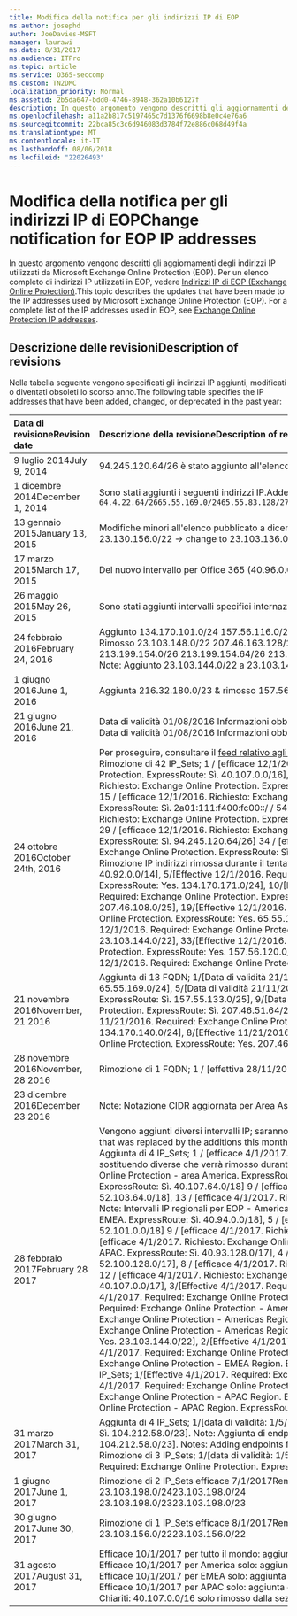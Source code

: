```yaml
---
title: Modifica della notifica per gli indirizzi IP di EOP
ms.author: josephd
author: JoeDavies-MSFT
manager: laurawi
ms.date: 8/31/2017
ms.audience: ITPro
ms.topic: article
ms.service: O365-seccomp
ms.custom: TN2DMC
localization_priority: Normal
ms.assetid: 2b5da647-bdd0-4746-8948-362a10b6127f
description: In questo argomento vengono descritti gli aggiornamenti degli indirizzi IP utilizzati da Microsoft Exchange Online Protection (EOP). Per un elenco completo di indirizzi IP utilizzati in EOP, vedere Indirizzi IP di EOP (Exchange Online Protection).
ms.openlocfilehash: a11a2b817c5197465c7d1376f6698b8e0c4e76a6
ms.sourcegitcommit: 22bca85c3c6d946083d3784f72e886c068d49f4a
ms.translationtype: MT
ms.contentlocale: it-IT
ms.lasthandoff: 08/06/2018
ms.locfileid: "22026493"
---
```

# <a name="change-notification-for-eop-ip-addresses"></a><span data-ttu-id="0f990-104">Modifica della notifica per gli indirizzi IP di EOP</span><span class="sxs-lookup"><span data-stu-id="0f990-104">Change notification for EOP IP addresses</span></span>

<span data-ttu-id="0f990-p102">In questo argomento vengono descritti gli aggiornamenti degli indirizzi IP utilizzati da Microsoft Exchange Online Protection (EOP). Per un elenco completo di indirizzi IP utilizzati in EOP, vedere [Indirizzi IP di EOP (Exchange Online Protection)](exchange-online-protection-ip-addresses.md).</span><span class="sxs-lookup"><span data-stu-id="0f990-p102">This topic describes the updates that have been made to the IP addresses used by Microsoft Exchange Online Protection (EOP). For a complete list of the IP addresses used in EOP, see [Exchange Online Protection IP addresses](exchange-online-protection-ip-addresses.md).</span></span>
  
## <a name="description-of-revisions"></a><span data-ttu-id="0f990-107">Descrizione delle revisioni</span><span class="sxs-lookup"><span data-stu-id="0f990-107">Description of revisions</span></span>

<span data-ttu-id="0f990-108">Nella tabella seguente vengono specificati gli indirizzi IP aggiunti, modificati o diventati obsoleti lo scorso anno.</span><span class="sxs-lookup"><span data-stu-id="0f990-108">The following table specifies the IP addresses that have been added, changed, or deprecated in the past year:</span></span>
  
|<span data-ttu-id="0f990-109">**Data di revisione**</span><span class="sxs-lookup"><span data-stu-id="0f990-109">**Revision date**</span></span>|<span data-ttu-id="0f990-110">**Descrizione della revisione**</span><span class="sxs-lookup"><span data-stu-id="0f990-110">**Description of revision**</span></span>|
|:-----|:-----|
|<span data-ttu-id="0f990-111">9 luglio 2014</span><span class="sxs-lookup"><span data-stu-id="0f990-111">July 9, 2014</span></span>  <br/> | <span data-ttu-id="0f990-112">94.245.120.64/26 è stato aggiunto all'elenco di indirizzi IP.</span><span class="sxs-lookup"><span data-stu-id="0f990-112">Added 94.245.120.64/26 to the list of IP addresses.</span></span>  <br/> |
|<span data-ttu-id="0f990-113">1 dicembre 2014</span><span class="sxs-lookup"><span data-stu-id="0f990-113">December 1, 2014</span></span>  <br/> |<span data-ttu-id="0f990-114">Sono stati aggiunti i seguenti indirizzi IP.</span><span class="sxs-lookup"><span data-stu-id="0f990-114">Added the following IP addresses.</span></span>  <br/> ```64.4.22.64/2665.55.169.0/2465.55.83.128/27134.170.132.0/24134.170.140.0/24134.170.171.0/24157.55.133.160/27157.55.158.0/23157.55.234.0/24157.55.206.0/23157.56.73.0/24157.56.87.192/26157.56.108.0/24157.56.110.0/24157.56.111.0/24157.56.112.0/24157.56.206.0/24157.56.208.0/22207.46.100.0/24207.46.101.128/26``````23.103.132.0/2323.103.134.0/2323.130.156.0/2223.103.144.0/19104.47.0.0/1723.103.198.0/2323.103.200.0/2123.103.191.0/242a01:111:f400:fc00::/54```|
|<span data-ttu-id="0f990-115">13 gennaio 2015</span><span class="sxs-lookup"><span data-stu-id="0f990-115">January 13, 2015</span></span>  <br/> | <span data-ttu-id="0f990-116">Modifiche minori all'elenco pubblicato a dicembre (23.103.132.0/23 -\> modificato in 23.103.132.0/22, 23.103.134.0/23 -\> rimosso (incluso in altri intervalli), 23.103.144.0/19 -\> modificato in 23.103.144.0/22, 23.130.156.0/22 -\> modificato in 23.103.136.0/21).</span><span class="sxs-lookup"><span data-stu-id="0f990-116">Minor adjustments to the list published in December (23.103.132.0/23 -\> change to 23.103.132.0/22, 23.103.134.0/23 -\> remove (included in other ranges), 23.103.144.0/19 -\> change to 23.103.144.0/22, 23.130.156.0/22 -\> change to 23.103.136.0/21).</span></span>  <br/> |
|<span data-ttu-id="0f990-117">17 marzo 2015</span><span class="sxs-lookup"><span data-stu-id="0f990-117">March 17, 2015</span></span>  <br/> |<span data-ttu-id="0f990-p103">Del nuovo intervallo per Office 365 (40.96.0.0/12), è stato assegnato un intervallo a Exchange Online Protection. Exchange Online Protection attenderà 30+ giorni prima di distribuire la capacità per i seguenti endpoint. 40.107.0.0/16  </span><span class="sxs-lookup"><span data-stu-id="0f990-p103">Of the new Office 365 range (40.96.0.0/12), Exchange Online Protection has been allocated one range. Exchange Online Protection will wait 30+ days before deploying capacity to the following end points. 40.107.0.0/16</span></span>  <br/> |
|<span data-ttu-id="0f990-121">26 maggio 2015</span><span class="sxs-lookup"><span data-stu-id="0f990-121">May 26, 2015</span></span>  <br/> |<span data-ttu-id="0f990-122">Sono stati aggiunti intervalli specifici internazionali per maggiore chiarezza.</span><span class="sxs-lookup"><span data-stu-id="0f990-122">Added regional specific ranges for clarity.</span></span>  <br/> |
|<span data-ttu-id="0f990-123">24 febbraio 2016</span><span class="sxs-lookup"><span data-stu-id="0f990-123">February 24, 2016</span></span>  <br/> |<span data-ttu-id="0f990-p104">Aggiunto 134.170.101.0/24 157.56.116.0/25 207.46.108.0/25 157.56.110.0/23 157.56.120.0/25 157.55.234.0/24. Note: All'elenco di indirizzi IP EOP completo.</span><span class="sxs-lookup"><span data-stu-id="0f990-p104">Added 134.170.101.0/24 157.56.116.0/25 207.46.108.0/25 157.56.110.0/23 157.56.120.0/25 157.55.234.0/24. Notes: To the complete EOP IP List.</span></span>  <br/> <span data-ttu-id="0f990-126">Rimosso 23.103.148.0/22 207.46.163.128/26 207.46.163.192/27 207.46.163.224/27 23.103.145.128/27 23.103.145.192/27 213.199.154.0/26 213.199.154.64/26 213.199.154.128/27 207.46.51.64/27 207.46.51.96/27 134.170.132.0/24 Note: Dagli elenchi per area geografica, si tratta di duplicati o di elementi non più in uso.</span><span class="sxs-lookup"><span data-stu-id="0f990-126">Removed 23.103.148.0/22 207.46.163.128/26 207.46.163.192/27 207.46.163.224/27 23.103.145.128/27 23.103.145.192/27 213.199.154.0/26 213.199.154.64/26 213.199.154.128/27 207.46.51.64/27 207.46.51.96/27 134.170.132.0/24 Notes: From regional listings, these were duplicates or are no longer in use.</span></span>  <br/> <span data-ttu-id="0f990-127">Note: Aggiunto 23.103.144.0/22 a 23.103.144.0/20 &amp; Aggiunto 157.55.133.160/27 a 157.55.133.0/25.</span><span class="sxs-lookup"><span data-stu-id="0f990-127">Notes: Fixed 23.103.144.0/22 to 23.103.144.0/20 &amp; Fixed 157.55.133.160/27 to 157.55.133.0/25.</span></span>  <br/> |
|<span data-ttu-id="0f990-128">1 giugno 2016</span><span class="sxs-lookup"><span data-stu-id="0f990-128">June 1, 2016</span></span>  <br/> |<span data-ttu-id="0f990-129">Aggiunta 216.32.180.0/23 &amp; rimosso 157.56.111.0/24</span><span class="sxs-lookup"><span data-stu-id="0f990-129">Added 216.32.180.0/23 &amp; removed 157.56.111.0/24</span></span>  <br/> |
|<span data-ttu-id="0f990-130">21 giugno 2016</span><span class="sxs-lookup"><span data-stu-id="0f990-130">June 21, 2016</span></span>  <br/> |<span data-ttu-id="0f990-p105">Data di validità 01/08/2016 Informazioni obbligatorie: Skype for Business Online. ExpressRoute: Sì. 216.32.180.0/24</span><span class="sxs-lookup"><span data-stu-id="0f990-p105">Effective 8/1/2016. Required: Skype for Business Online. ExpressRoute: Yes. 216.32.180.0/24</span></span>  <br/> <span data-ttu-id="0f990-p106">Data di validità 01/08/2016 Informazioni obbligatorie: Exchange Online Protection. ExpressRoute: Sì. 216.32.181.0/24</span><span class="sxs-lookup"><span data-stu-id="0f990-p106">Effective 8/1/2016. Required: Exchange Online Protection. ExpressRoute: Yes. 216.32.181.0/24</span></span>  <br/> |
|<span data-ttu-id="0f990-139">24 ottobre 2016</span><span class="sxs-lookup"><span data-stu-id="0f990-139">October 24th, 2016</span></span>  <br/> |<span data-ttu-id="0f990-140">Per proseguire, consultare il [feed relativo agli endpoint di Office 365](https://go.microsoft.com/fwlink/p/?linkid=236301) per tenere traccia delle modifiche.</span><span class="sxs-lookup"><span data-stu-id="0f990-140">Going forward, please refer to the [Office 365 endpoints feed](https://go.microsoft.com/fwlink/p/?linkid=236301) to track changes.</span></span>  <br/> <span data-ttu-id="0f990-p107">Rimozione di 42 IP_Sets; 1 / [efficace 12/1/2016. Richiesto: Exchange Online Protection. ExpressRoute: Sì. 23.103.144.0/20], 2 / [efficace 12/1/2016. Richiesto: Exchange Online Protection. ExpressRoute: Sì. 23.103.198.0/23], 3 / [efficace 12/1/2016. Richiesto: Exchange Online Protection. ExpressRoute: Sì. 23.103.200.0/21], 4 / [efficace 12/1/2016. Richiesto: Exchange Online Protection. ExpressRoute: Sì. 40.92.0.0/14], 5 / [efficace 12/1/2016. Richiesto: Exchange Online Protection. ExpressRoute: Sì. 40.107.0.0/16], 6 / [efficace 12/1/2016. Richiesto: Exchange Online Protection. ExpressRoute: Sì. 65.55.169.0/24], 7 / [efficace 12/1/2016. Richiesto: Exchange Online Protection. ExpressRoute: Sì. 134.170.101.0/24], 8 / [efficace 12/1/2016. Richiesto: Exchange Online Protection. ExpressRoute: Sì. 134.170.140.0/24] 9 / [efficace 12/1/2016. Richiesto: Exchange Online Protection. ExpressRoute: Sì. 134.170.171.0/24], 10 / [efficace 12/1/2016. Richiesto: Exchange Online Protection. ExpressRoute: Sì. 157.55.133.0/25], 11 / [efficace 12/1/2016. Richiesto: Exchange Online Protection. ExpressRoute: Sì. 157.56.87.192/26], 12 / [efficace 12/1/2016. Richiesto: Exchange Online Protection. ExpressRoute: Sì. 157.56.110.0/23], 13 / [efficace 12/1/2016. Richiesto: Exchange Online Protection. ExpressRoute: Sì. 157.56.112.0/24] 14 / [efficace 12/1/2016. Richiesto: Exchange Online Protection. ExpressRoute: Sì. 157.56.116.0/25], 15 / [efficace 12/1/2016. Richiesto: Exchange Online Protection. ExpressRoute: Sì. 157.56.120.0/25], 16 / [efficace 12/1/2016. Richiesto: Exchange Online Protection. ExpressRoute: Sì. 207.46.51.64/26], 17 / [efficace 12/1/2016. Richiesto: Exchange Online Protection. ExpressRoute: Sì. 207.46.100.0/24] 18 / [efficace 12/1/2016. Richiesto: Exchange Online Protection. ExpressRoute: Sì. 207.46.108.0/25] 19 / [efficace 12/1/2016. Richiesto: Exchange Online Protection. ExpressRoute: Sì. 2a01:111:f400:fc00::/ / 54], 20 / [efficace 12/1/2016. Richiesto: Exchange Online Protection. ExpressRoute: Sì. 23.103.148.0/22] 21 / [efficace 12/1/2016. Richiesto: Exchange Online Protection. ExpressRoute: Sì. 23.103.191.0/24] 22 / [efficace 12/1/2016. Richiesto: Exchange Online Protection. ExpressRoute: Sì. 64.4.22.64/26], 23 / [efficace 12/1/2016. Richiesto: Exchange Online Protection. ExpressRoute: Sì. 65.55.169.0/24], 24 / [efficace 12/1/2016. Richiesto: Exchange Online Protection. ExpressRoute: Sì. 157.55.133.0/25] 25 / [efficace 12/1/2016. Richiesto: Exchange Online Protection. ExpressRoute: Sì. 157.55.158.0/23] 26 / [efficace 12/1/2016. Richiesto: Exchange Online Protection. ExpressRoute: Sì. 157.56.87.192/26], 27 / [efficace 12/1/2016. Richiesto: Exchange Online Protection. ExpressRoute: Sì. 157.56.110.0/23], 28 / [efficace 12/1/2016. Richiesto: Exchange Online Protection. ExpressRoute: Sì. 207.46.100.0/24] 29 / [efficace 12/1/2016. Richiesto: Exchange Online Protection. ExpressRoute: Sì. 207.46.101.128/26], 30 / [efficace 12/1/2016. Richiesto: Exchange Online Protection. ExpressRoute: Sì. 207.46.108.0/25] 31 / [efficace 12/1/2016. Richiesto: Exchange Online Protection. ExpressRoute: Sì. 216.32.181.0/24], 32 / [efficace 12/1/2016. Richiesto: Exchange Online Protection. ExpressRoute: Sì. 23.103.144.0/22] 33 / [efficace 12/1/2016. Richiesto: Exchange Online Protection. ExpressRoute: Sì. 94.245.120.64/26] 34 / [efficace 12/1/2016. Richiesto: Exchange Online Protection. ExpressRoute: Sì. 104.47.0.0/19] 35 / [efficace 12/1/2016. Richiesto: Exchange Online Protection. ExpressRoute: Sì. 157.56.112.0/24] 36 / [efficace 12/1/2016. Richiesto: Exchange Online Protection. ExpressRoute: Sì. 157.56.116.0/25] 37 / [efficace 12/1/2016. Richiesto: Exchange Online Protection. ExpressRoute: Sì. 157.56.120.0/25] 38 / [efficace 12/1/2016. Richiesto: Exchange Online Protection. ExpressRoute: Sì. 157.55.234.0/24] 39 / [efficace 12/1/2016. Richiesto: Exchange Online Protection. ExpressRoute: Sì. 23.103.152.0/22] 40 / [efficace 12/1/2016. Richiesto: Exchange Online Protection. ExpressRoute: Sì. 23.103.155.0/27] 41 / [efficace 12/1/2016. Richiesto: Exchange Online Protection. ExpressRoute: Sì. 23.103.155.64/27] 42 / [efficace 12/1/2016. Richiesto: Exchange Online Protection. ExpressRoute: Sì. 104.47.64.0/19]. Note: Rimozione IP indirizzi rimossa durante il tentativo di consolidamento.</span><span class="sxs-lookup"><span data-stu-id="0f990-p107">Removing 42 IP_Sets; 1/[Effective 12/1/2016. Required: Exchange Online Protection. ExpressRoute: Yes. 23.103.144.0/20], 2/[Effective 12/1/2016. Required: Exchange Online Protection. ExpressRoute: Yes. 23.103.198.0/23], 3/[Effective 12/1/2016. Required: Exchange Online Protection. ExpressRoute: Yes. 23.103.200.0/21], 4/[Effective 12/1/2016. Required: Exchange Online Protection. ExpressRoute: Yes. 40.92.0.0/14], 5/[Effective 12/1/2016. Required: Exchange Online Protection. ExpressRoute: Yes. 40.107.0.0/16], 6/[Effective 12/1/2016. Required: Exchange Online Protection. ExpressRoute: Yes. 65.55.169.0/24], 7/[Effective 12/1/2016. Required: Exchange Online Protection. ExpressRoute: Yes. 134.170.101.0/24], 8/[Effective 12/1/2016. Required: Exchange Online Protection. ExpressRoute: Yes. 134.170.140.0/24], 9/[Effective 12/1/2016. Required: Exchange Online Protection. ExpressRoute: Yes. 134.170.171.0/24], 10/[Effective 12/1/2016. Required: Exchange Online Protection. ExpressRoute: Yes. 157.55.133.0/25], 11/[Effective 12/1/2016. Required: Exchange Online Protection. ExpressRoute: Yes. 157.56.87.192/26], 12/[Effective 12/1/2016. Required: Exchange Online Protection. ExpressRoute: Yes. 157.56.110.0/23], 13/[Effective 12/1/2016. Required: Exchange Online Protection. ExpressRoute: Yes. 157.56.112.0/24], 14/[Effective 12/1/2016. Required: Exchange Online Protection. ExpressRoute: Yes. 157.56.116.0/25], 15/[Effective 12/1/2016. Required: Exchange Online Protection. ExpressRoute: Yes. 157.56.120.0/25], 16/[Effective 12/1/2016. Required: Exchange Online Protection. ExpressRoute: Yes. 207.46.51.64/26], 17/[Effective 12/1/2016. Required: Exchange Online Protection. ExpressRoute: Yes. 207.46.100.0/24], 18/[Effective 12/1/2016. Required: Exchange Online Protection. ExpressRoute: Yes. 207.46.108.0/25], 19/[Effective 12/1/2016. Required: Exchange Online Protection. ExpressRoute: Yes. 2a01:111:f400:fc00::/54], 20/[Effective 12/1/2016. Required: Exchange Online Protection. ExpressRoute: Yes. 23.103.148.0/22], 21/[Effective 12/1/2016. Required: Exchange Online Protection. ExpressRoute: Yes. 23.103.191.0/24], 22/[Effective 12/1/2016. Required: Exchange Online Protection. ExpressRoute: Yes. 64.4.22.64/26], 23/[Effective 12/1/2016. Required: Exchange Online Protection. ExpressRoute: Yes. 65.55.169.0/24], 24/[Effective 12/1/2016. Required: Exchange Online Protection. ExpressRoute: Yes. 157.55.133.0/25], 25/[Effective 12/1/2016. Required: Exchange Online Protection. ExpressRoute: Yes. 157.55.158.0/23], 26/[Effective 12/1/2016. Required: Exchange Online Protection. ExpressRoute: Yes. 157.56.87.192/26], 27/[Effective 12/1/2016. Required: Exchange Online Protection. ExpressRoute: Yes. 157.56.110.0/23], 28/[Effective 12/1/2016. Required: Exchange Online Protection. ExpressRoute: Yes. 207.46.100.0/24], 29/[Effective 12/1/2016. Required: Exchange Online Protection. ExpressRoute: Yes. 207.46.101.128/26], 30/[Effective 12/1/2016. Required: Exchange Online Protection. ExpressRoute: Yes. 207.46.108.0/25], 31/[Effective 12/1/2016. Required: Exchange Online Protection. ExpressRoute: Yes. 216.32.181.0/24], 32/[Effective 12/1/2016. Required: Exchange Online Protection. ExpressRoute: Yes. 23.103.144.0/22], 33/[Effective 12/1/2016. Required: Exchange Online Protection. ExpressRoute: Yes. 94.245.120.64/26], 34/[Effective 12/1/2016. Required: Exchange Online Protection. ExpressRoute: Yes. 104.47.0.0/19], 35/[Effective 12/1/2016. Required: Exchange Online Protection. ExpressRoute: Yes. 157.56.112.0/24], 36/[Effective 12/1/2016. Required: Exchange Online Protection. ExpressRoute: Yes. 157.56.116.0/25], 37/[Effective 12/1/2016. Required: Exchange Online Protection. ExpressRoute: Yes. 157.56.120.0/25], 38/[Effective 12/1/2016. Required: Exchange Online Protection. ExpressRoute: Yes. 157.55.234.0/24], 39/[Effective 12/1/2016. Required: Exchange Online Protection. ExpressRoute: Yes. 23.103.152.0/22], 40/[Effective 12/1/2016. Required: Exchange Online Protection. ExpressRoute: Yes. 23.103.155.0/27], 41/[Effective 12/1/2016. Required: Exchange Online Protection. ExpressRoute: Yes. 23.103.155.64/27], 42/[Effective 12/1/2016. Required: Exchange Online Protection. ExpressRoute: Yes. 104.47.64.0/19]. Notes: Removing IP addresses decommissioned as part of our consolidation effort.  </span></span><br/> |
|<span data-ttu-id="0f990-269">21 novembre 2016</span><span class="sxs-lookup"><span data-stu-id="0f990-269">November, 21 2016</span></span>  <br/> |<span data-ttu-id="0f990-p108">Aggiunta di 13 FQDN; 1/[Data di validità 21/11/2016. Informazioni obbligatorie: Exchange Online Protection. ExpressRoute: Sì. 40.82.0.0/14], 2/[Data di validità 21/11/2016. Informazioni obbligatorie: Exchange Online Protection. ExpressRoute: Sì. 40.92.0.0/14], 3/[Data di validità 21/11/2016. Informazioni obbligatorie: Exchange Online Protection. ExpressRoute: Sì. 40.107.0.0/16], 4/[Data di validità 21/11/2016. Informazioni obbligatorie: Exchange Online Protection. ExpressRoute: Sì. 65.55.169.0/24], 5/[Data di validità 21/11/2016. Informazioni obbligatorie: Exchange Online Protection. ExpressRoute: Sì. 94.245.120.64/26], 6/[Data di validità 21/11/2016. Informazioni obbligatorie: Exchange Online Protection. ExpressRoute: Sì. 134.170.132.0/24], 7/[Data di validità 21/11/2016. Informazioni obbligatorie: Exchange Online Protection. ExpressRoute: Sì. 134.170.140.0/24], 8/[Data di validità 21/11/2016. Informazioni obbligatorie: Exchange Online Protection. ExpressRoute: Sì. 157.55.133.0/25], 9/[Data di validità 21/11/2016. Informazioni obbligatorie: Exchange Online Protection. ExpressRoute: Sì. 157.55.234.0/24], 10/[Data di validità 21/11/2016. Informazioni obbligatorie: Exchange Online Protection. ExpressRoute: Sì. 157.56.110.0/23], 11/[Data di validità 21/11/2016. Informazioni obbligatorie: Exchange Online Protection. ExpressRoute: Sì. 157.56.112.0/24], 12/[Data di validità 21/11/2016. Informazioni obbligatorie: Exchange Online Protection. ExpressRoute: Sì. 207.46.51.64/26], 13/[Data di validità 21/11/2016. Informazioni obbligatorie: Exchange Online Protection. ExpressRoute: Sì. 207.46.100.0/24]. Note: Aggiunta di vari intervalli IP che erano stati rimossi in modo anomalo.</span><span class="sxs-lookup"><span data-stu-id="0f990-p108">Adding 13 FQDNs; 1/[Effective 11/21/2016. Required: Exchange Online Protection. ExpressRoute: Yes. 40.82.0.0/14], 2/[Effective 11/21/2016. Required: Exchange Online Protection. ExpressRoute: Yes. 40.92.0.0/14], 3/[Effective 11/21/2016. Required: Exchange Online Protection. ExpressRoute: Yes. 40.107.0.0/16], 4/[Effective 11/21/2016. Required: Exchange Online Protection. ExpressRoute: Yes. 65.55.169.0/24], 5/[Effective 11/21/2016. Required: Exchange Online Protection. ExpressRoute: Yes. 94.245.120.64/26], 6/[Effective 11/21/2016. Required: Exchange Online Protection. ExpressRoute: Yes. 134.170.132.0/24], 7/[Effective 11/21/2016. Required: Exchange Online Protection. ExpressRoute: Yes. 134.170.140.0/24], 8/[Effective 11/21/2016. Required: Exchange Online Protection. ExpressRoute: Yes. 157.55.133.0/25], 9/[Effective 11/21/2016. Required: Exchange Online Protection. ExpressRoute: Yes. 157.55.234.0/24], 10/[Effective 11/21/2016. Required: Exchange Online Protection. ExpressRoute: Yes. 157.56.110.0/23], 11/[Effective 11/21/2016. Required: Exchange Online Protection. ExpressRoute: Yes. 157.56.112.0/24], 12/[Effective 11/21/2016. Required: Exchange Online Protection. ExpressRoute: Yes. 207.46.51.64/26], 13/[Effective 11/21/2016. Required: Exchange Online Protection. ExpressRoute: Yes. 207.46.100.0/24]. Notes: Adding back several IP ranges that were removed prematurely.</span></span>  <br/> |
|<span data-ttu-id="0f990-311">28 novembre 2016</span><span class="sxs-lookup"><span data-stu-id="0f990-311">November, 28 2016</span></span>  <br/> |<span data-ttu-id="0f990-p109">Rimozione di 1 FQDN; 1 / [effettiva 28/11/2016. Informazioni obbligatorie: Exchange Online Protection. ExpressRoute: Sì. 40.82.0.0/14]. Note: Rimozione di intervallo erroneamente aggiunto.</span><span class="sxs-lookup"><span data-stu-id="0f990-p109">Removing 1 FQDNs; 1/[Effective 11/28/2016. Required: Exchange Online Protection. ExpressRoute: Yes. 40.82.0.0/14]. Notes: Removing range erroneously added.</span></span>  <br/> |
|<span data-ttu-id="0f990-317">23 dicembre 2016</span><span class="sxs-lookup"><span data-stu-id="0f990-317">December 23 2016</span></span>  <br/> |<span data-ttu-id="0f990-318">Note: Notazione CIDR aggiornata per Area Asia Pacifico (APAC) e Americhe, da 52.100.2.0/15 a 52.100.0.0/15 e da 52.100.1.0/16 a 52.100.0.0/16.</span><span class="sxs-lookup"><span data-stu-id="0f990-318">Notes: Updated CIDR notation for APAC and Americas, from 52.100.2.0/15 to 52.100.0.0/15 and from 52.100.1.0/16 to 52.100.0.0/16.</span></span>  <br/> |
|<span data-ttu-id="0f990-319">28 febbraio 2017</span><span class="sxs-lookup"><span data-stu-id="0f990-319">February 28 2017</span></span>  <br/> |<span data-ttu-id="0f990-320">Vengono aggiunti diversi intervalli IP; saranno presenti delle sovrapposizioni negli intervalli: ciò consente di garantire che i nuovi intervalli vengano segnalati su ExpressRoute prima della rimozione di un intervallo più o meno ampio precedentemente sostituito dalle aggiunte di questo mese.</span><span class="sxs-lookup"><span data-stu-id="0f990-320">Several IP ranges are being added, you'll notice some overlap in the ranges - this is to ensure the new ranges have been advertised over ExpressRoute before we remove the broader or narrower range that was replaced by the additions this month.</span></span>  <br/> <span data-ttu-id="0f990-p110">Aggiunta di 4 IP_Sets; 1 / [efficace 4/1/2017. Richiesto: Exchange Online Protection. ExpressRoute: Sì. 23.103.144.0/20], 2 / [efficace 4/1/2017. Richiesto: Exchange Online Protection. ExpressRoute: Sì. 40.107.0.0/17], 3 / [efficace 4/1/2017. Richiesto: Exchange Online Protection. ExpressRoute: Sì. 40.107.128.0/18], 4 / [efficace 4/1/2017. Richiesto: Exchange Online Protection. ExpressRoute: Sì. 52.100.0.0/14]. Note: Aggiornamento IP intervalli per EOP - questi intervalli siano sostituendo diverse che verrà rimosso durante l'aggiornamento di marzo. Aggiunta di 16 IP_Sets; 1 / [efficace 4/1/2017. Richiesto: Exchange Online Protection - area America. ExpressRoute: Sì. 23.103.148.0/22], 2 / [efficace 4/1/2017. Richiesto: Exchange Online Protection - area America. ExpressRoute: Sì. 23.103.200.0/22], 3 / [efficace 4/1/2017. Richiesto: Exchange Online Protection - area America. ExpressRoute: Sì. 23.103.212.0/22], 4 / [efficace 4/1/2017. Richiesto: Exchange Online Protection - area America. ExpressRoute: Sì. 40.92.64.0/18], 5 / [efficace 4/1/2017. Richiesto: Exchange Online Protection - area America. ExpressRoute: Sì. 40.93.64.0/18], 6 / [efficace 4/1/2017. Richiesto: Exchange Online Protection - area America. ExpressRoute: Sì. 40.94.64.0/18], 7 / [efficace 4/1/2017. Richiesto: Exchange Online Protection - area America. ExpressRoute: Sì. 40.95.64.0/18], 8 / [efficace 4/1/2017. Richiesto: Exchange Online Protection - area America. ExpressRoute: Sì. 40.107.64.0/18] 9 / [efficace 4/1/2017. Richiesto: Exchange Online Protection - area America. ExpressRoute: Sì. 52.100.64.0/18], 10 / [efficace 4/1/2017. Richiesto: Exchange Online Protection - area America. ExpressRoute: Sì. 52.101.64.0/18], 11 / [efficace 4/1/2017. Richiesto: Exchange Online Protection - area America. ExpressRoute: Sì. 52.102.64.0/18], 12 / [efficace 4/1/2017. Richiesto: Exchange Online Protection - area America. ExpressRoute: Sì. 52.103.64.0/18], 13 / [efficace 4/1/2017. Richiesto: Exchange Online Protection - area America. ExpressRoute: Sì. 65.55.169.0/24] 14 / [efficace 4/1/2017. Richiesto: Exchange Online Protection - area America. ExpressRoute: Sì. 104.47.32.0/19], 15 / [efficace 4/1/2017. Richiesto: Exchange Online Protection - area America. ExpressRoute: Sì. 157.56.110.0/23], 16 / [efficace 4/1/2017. Richiesto: Exchange Online Protection - area America. ExpressRoute: Sì. 207.46.100.0/24]. Note: Intervalli IP regionali per EOP - America. Aggiunta di 13 IP_Sets; 1 / [efficace 4/1/2017. Richiesto: Exchange Online Protection - regione EMEA. ExpressRoute: Sì. 23.103.144.0/22], 2 / [efficace 4/1/2017. Richiesto: Exchange Online Protection - regione EMEA. ExpressRoute: Sì. 40.92.0.0/18], 3 / [efficace 4/1/2017. Richiesto: Exchange Online Protection - regione EMEA. ExpressRoute: Sì. 40.93.0.0/18], 4 / [efficace 4/1/2017. Richiesto: Exchange Online Protection - regione EMEA. ExpressRoute: Sì. 40.94.0.0/18], 5 / [efficace 4/1/2017. Richiesto: Exchange Online Protection - regione EMEA. ExpressRoute: Sì. 40.95.0.0/18], 6 / [efficace 4/1/2017. Richiesto: Exchange Online Protection - regione EMEA. ExpressRoute: Sì. 40.107.0.0/18], 7 / [efficace 4/1/2017. Richiesto: Exchange Online Protection - regione EMEA. ExpressRoute: Sì. 52.100.0.0/18], 8 / [efficace 4/1/2017. Richiesto: Exchange Online Protection - regione EMEA. ExpressRoute: Sì. 52.101.0.0/18] 9 / [efficace 4/1/2017. Richiesto: Exchange Online Protection - regione EMEA. ExpressRoute: Sì. 52.102.0.0/18], 10 / [efficace 4/1/2017. Richiesto: Exchange Online Protection - regione EMEA. ExpressRoute: Sì. 52.103.0.0/18], 11 / [efficace 4/1/2017. Richiesto: Exchange Online Protection - regione EMEA. ExpressRoute: Sì. 104.47.0.0/19], 12 / [efficace 4/1/2017. Richiesto: Exchange Online Protection - regione EMEA. ExpressRoute: Sì. 157.55.234.0/24], 13 / [efficace 4/1/2017. Richiesto: Exchange Online Protection - regione EMEA. ExpressRoute: Sì. 157.56.112.0/24]. Note: Intervalli IP regionali per EOP - EMEA. Aggiunta di 13 IP_Sets; 1 / [efficace 4/1/2017. Richiesto: Exchange Online Protection - regione APAC. ExpressRoute: Sì. 23.103.152.0/22], 2 / [efficace 4/1/2017. Richiesto: Exchange Online Protection - regione APAC. ExpressRoute: Sì. 40.92.128.0/17], 3 / [efficace 4/1/2017. Richiesto: Exchange Online Protection - regione APAC. ExpressRoute: Sì. 40.93.128.0/17], 4 / [efficace 4/1/2017. Richiesto: Exchange Online Protection - regione APAC. ExpressRoute: Sì. 40.94.128.0/17], 5 / [efficace 4/1/2017. Richiesto: Exchange Online Protection - regione APAC. ExpressRoute: Sì. 40.95.128.0/17], 6 / [efficace 4/1/2017. Richiesto: Exchange Online Protection - regione APAC. ExpressRoute: Sì. 40.107.128.0/18], 7 / [efficace 4/1/2017. Richiesto: Exchange Online Protection - regione APAC. ExpressRoute: Sì. 52.100.128.0/17], 8 / [efficace 4/1/2017. Richiesto: Exchange Online Protection - regione APAC. ExpressRoute: Sì. 52.101.128.0/17] 9 / [efficace 4/1/2017. Richiesto: Exchange Online Protection - regione APAC. ExpressRoute: Sì. 52.102.128.0/17], 10 / [efficace 4/1/2017. Richiesto: Exchange Online Protection - regione APAC. ExpressRoute: Sì. 52.103.128.0/17], 11 / [efficace 4/1/2017. Richiesto: Exchange Online Protection - regione APAC. ExpressRoute: Sì. 134.170.132.0/24], 12 / [efficace 4/1/2017. Richiesto: Exchange Online Protection - regione APAC. ExpressRoute: Sì. 134.170.140.0/24], 13 / [efficace 4/1/2017. Richiesto: Exchange Online Protection - regione APAC. ExpressRoute: Sì. 207.46.51.64/26]. Note: Intervalli IP regionali per EOP - APAC.</span><span class="sxs-lookup"><span data-stu-id="0f990-p110">Adding 4 IP_Sets; 1/[Effective 4/1/2017. Required: Exchange Online Protection. ExpressRoute: Yes. 23.103.144.0/20], 2/[Effective 4/1/2017. Required: Exchange Online Protection. ExpressRoute: Yes. 40.107.0.0/17], 3/[Effective 4/1/2017. Required: Exchange Online Protection. ExpressRoute: Yes. 40.107.128.0/18], 4/[Effective 4/1/2017. Required: Exchange Online Protection. ExpressRoute: Yes. 52.100.0.0/14]. Notes: Updating IP ranges for EOP - these ranges are replacing several that will be removed during the March update. Adding 16 IP_Sets; 1/[Effective 4/1/2017. Required: Exchange Online Protection - Americas Region. ExpressRoute: Yes. 23.103.148.0/22], 2/[Effective 4/1/2017. Required: Exchange Online Protection - Americas Region. ExpressRoute: Yes. 23.103.200.0/22], 3/[Effective 4/1/2017. Required: Exchange Online Protection - Americas Region. ExpressRoute: Yes. 23.103.212.0/22], 4/[Effective 4/1/2017. Required: Exchange Online Protection - Americas Region. ExpressRoute: Yes. 40.92.64.0/18], 5/[Effective 4/1/2017. Required: Exchange Online Protection - Americas Region. ExpressRoute: Yes. 40.93.64.0/18], 6/[Effective 4/1/2017. Required: Exchange Online Protection - Americas Region. ExpressRoute: Yes. 40.94.64.0/18], 7/[Effective 4/1/2017. Required: Exchange Online Protection - Americas Region. ExpressRoute: Yes. 40.95.64.0/18], 8/[Effective 4/1/2017. Required: Exchange Online Protection - Americas Region. ExpressRoute: Yes. 40.107.64.0/18], 9/[Effective 4/1/2017. Required: Exchange Online Protection - Americas Region. ExpressRoute: Yes. 52.100.64.0/18], 10/[Effective 4/1/2017. Required: Exchange Online Protection - Americas Region. ExpressRoute: Yes. 52.101.64.0/18], 11/[Effective 4/1/2017. Required: Exchange Online Protection - Americas Region. ExpressRoute: Yes. 52.102.64.0/18], 12/[Effective 4/1/2017. Required: Exchange Online Protection - Americas Region. ExpressRoute: Yes. 52.103.64.0/18], 13/[Effective 4/1/2017. Required: Exchange Online Protection - Americas Region. ExpressRoute: Yes. 65.55.169.0/24], 14/[Effective 4/1/2017. Required: Exchange Online Protection - Americas Region. ExpressRoute: Yes. 104.47.32.0/19], 15/[Effective 4/1/2017. Required: Exchange Online Protection - Americas Region. ExpressRoute: Yes. 157.56.110.0/23], 16/[Effective 4/1/2017. Required: Exchange Online Protection - Americas Region. ExpressRoute: Yes. 207.46.100.0/24]. Notes: Regional IP ranges for EOP - Americas. Adding 13 IP_Sets; 1/[Effective 4/1/2017. Required: Exchange Online Protection - EMEA Region. ExpressRoute: Yes. 23.103.144.0/22], 2/[Effective 4/1/2017. Required: Exchange Online Protection - EMEA Region. ExpressRoute: Yes. 40.92.0.0/18], 3/[Effective 4/1/2017. Required: Exchange Online Protection - EMEA Region. ExpressRoute: Yes. 40.93.0.0/18], 4/[Effective 4/1/2017. Required: Exchange Online Protection - EMEA Region. ExpressRoute: Yes. 40.94.0.0/18], 5/[Effective 4/1/2017. Required: Exchange Online Protection - EMEA Region. ExpressRoute: Yes. 40.95.0.0/18], 6/[Effective 4/1/2017. Required: Exchange Online Protection - EMEA Region. ExpressRoute: Yes. 40.107.0.0/18], 7/[Effective 4/1/2017. Required: Exchange Online Protection - EMEA Region. ExpressRoute: Yes. 52.100.0.0/18], 8/[Effective 4/1/2017. Required: Exchange Online Protection - EMEA Region. ExpressRoute: Yes. 52.101.0.0/18], 9/[Effective 4/1/2017. Required: Exchange Online Protection - EMEA Region. ExpressRoute: Yes. 52.102.0.0/18], 10/[Effective 4/1/2017. Required: Exchange Online Protection - EMEA Region. ExpressRoute: Yes. 52.103.0.0/18], 11/[Effective 4/1/2017. Required: Exchange Online Protection - EMEA Region. ExpressRoute: Yes. 104.47.0.0/19], 12/[Effective 4/1/2017. Required: Exchange Online Protection - EMEA Region. ExpressRoute: Yes. 157.55.234.0/24], 13/[Effective 4/1/2017. Required: Exchange Online Protection - EMEA Region. ExpressRoute: Yes. 157.56.112.0/24]. Notes: Regional IP ranges for EOP - EMEA. Adding 13 IP_Sets; 1/[Effective 4/1/2017. Required: Exchange Online Protection - APAC Region. ExpressRoute: Yes. 23.103.152.0/22], 2/[Effective 4/1/2017. Required: Exchange Online Protection - APAC Region. ExpressRoute: Yes. 40.92.128.0/17], 3/[Effective 4/1/2017. Required: Exchange Online Protection - APAC Region. ExpressRoute: Yes. 40.93.128.0/17], 4/[Effective 4/1/2017. Required: Exchange Online Protection - APAC Region. ExpressRoute: Yes. 40.94.128.0/17], 5/[Effective 4/1/2017. Required: Exchange Online Protection - APAC Region. ExpressRoute: Yes. 40.95.128.0/17], 6/[Effective 4/1/2017. Required: Exchange Online Protection - APAC Region. ExpressRoute: Yes. 40.107.128.0/18], 7/[Effective 4/1/2017. Required: Exchange Online Protection - APAC Region. ExpressRoute: Yes. 52.100.128.0/17], 8/[Effective 4/1/2017. Required: Exchange Online Protection - APAC Region. ExpressRoute: Yes. 52.101.128.0/17], 9/[Effective 4/1/2017. Required: Exchange Online Protection - APAC Region. ExpressRoute: Yes. 52.102.128.0/17], 10/[Effective 4/1/2017. Required: Exchange Online Protection - APAC Region. ExpressRoute: Yes. 52.103.128.0/17], 11/[Effective 4/1/2017. Required: Exchange Online Protection - APAC Region. ExpressRoute: Yes. 134.170.132.0/24], 12/[Effective 4/1/2017. Required: Exchange Online Protection - APAC Region. ExpressRoute: Yes. 134.170.140.0/24], 13/[Effective 4/1/2017. Required: Exchange Online Protection - APAC Region. ExpressRoute: Yes. 207.46.51.64/26]. Notes: Regional IP ranges for EOP - APAC.</span></span>  <br/> |
|<span data-ttu-id="0f990-467">31 marzo 2017</span><span class="sxs-lookup"><span data-stu-id="0f990-467">March 31, 2017</span></span>  <br/> |<span data-ttu-id="0f990-p111">Aggiunta di 4 IP_Sets; 1/[data di validità: 1/5/2017]. Informazioni obbligatorie: Exchange Online Protection. ExpressRoute: Sì. 23.103.191.0/24], 2/[data di validità: 1/5/2017. Informazioni obbligatorie: Exchange Online Protection. ExpressRoute: Sì. 23.103.198.0/23], 3/[data di validità 1/5/2017]. Informazioni obbligatorie: Exchange Online Protection. ExpressRoute: Sì. 23.103.199.0/24], 4/[data di validità 1/5/2017]. Informazioni obbligatorie: Exchange Online Protection. ExpressRoute: Sì. 104.212.58.0/23]. Note: Aggiunta di endpoint per Exchange Online Protection.</span><span class="sxs-lookup"><span data-stu-id="0f990-p111">Adding 4 IP_Sets; 1/[Effective 5/1/2017. Required: Exchange Online Protection. ExpressRoute: Yes. 23.103.191.0/24], 2/[Effective 5/1/2017. Required: Exchange Online Protection. ExpressRoute: Yes. 23.103.198.0/23], 3/[Effective 5/1/2017. Required: Exchange Online Protection. ExpressRoute: Yes. 23.103.199.0/24], 4/[Effective 5/1/2017. Required: Exchange Online Protection. ExpressRoute: Yes. 104.212.58.0/23]. Notes: Adding endpoints for Exchange Online Protection.</span></span>  <br/> <span data-ttu-id="0f990-p112">Rimozione di 3 IP_Sets; 1/[data di validità: 1/5/2017]. Informazioni obbligatorie: Exchange Online Protection. ExpressRoute: Sì. 40.107.0.0/16], 2/[data di validità: 1/5/2017]. Informazioni obbligatorie: Exchange Online Protection. ExpressRoute: Sì. 157.55.133.0/25], 3/[data di validità: 1/5/2017. Informazioni obbligatorie: Exchange Online Protection. ExpressRoute: Sì. 104.47.0.0/17]. Note: Rimozione di endpoint per Exchange Online Protection.</span><span class="sxs-lookup"><span data-stu-id="0f990-p112">Removing 3 IP_Sets; 1/[Effective 5/1/2017. Required: Exchange Online Protection. ExpressRoute: Yes. 40.107.0.0/16], 2/[Effective 5/1/2017. Required: Exchange Online Protection. ExpressRoute: Yes. 157.55.133.0/25], 3/[Effective 5/1/2017. Required: Exchange Online Protection. ExpressRoute: Yes. 104.47.0.0/17]. Notes: Removing endpoints for Exchange Online Protection.</span></span>  <br/> |
|<span data-ttu-id="0f990-493">1 giugno 2017</span><span class="sxs-lookup"><span data-stu-id="0f990-493">June 1, 2017</span></span>  <br/> |<span data-ttu-id="0f990-494">Rimozione di 2 IP_Sets efficace 7/1/2017</span><span class="sxs-lookup"><span data-stu-id="0f990-494">Removing 2 IP_Sets Effective 7/1/2017</span></span>  <br/> <span data-ttu-id="0f990-495">23.103.198.0/24</span><span class="sxs-lookup"><span data-stu-id="0f990-495">23.103.198.0/24</span></span>  <br/> <span data-ttu-id="0f990-496">23.103.198.0/23</span><span class="sxs-lookup"><span data-stu-id="0f990-496">23.103.198.0/23</span></span>  <br/> |
|<span data-ttu-id="0f990-497">30 giugno 2017</span><span class="sxs-lookup"><span data-stu-id="0f990-497">June 30, 2017</span></span>  <br/> |<span data-ttu-id="0f990-498">Rimozione di 1 IP_Sets efficace 8/1/2017</span><span class="sxs-lookup"><span data-stu-id="0f990-498">Removing 1 IP_Sets Effective 8/1/2017</span></span>  <br/> <span data-ttu-id="0f990-499">23.103.156.0/22</span><span class="sxs-lookup"><span data-stu-id="0f990-499">23.103.156.0/22</span></span>  <br/> |
|<span data-ttu-id="0f990-500">31 agosto 2017</span><span class="sxs-lookup"><span data-stu-id="0f990-500">August 31, 2017</span></span>  <br/> |<span data-ttu-id="0f990-501">Efficace 10/1/2017 per tutto il mondo: aggiunta di 2a01:111:f400:fc00::/ / 54 e rimozione 104.212.58.0/23, 23.103.191.0/24.</span><span class="sxs-lookup"><span data-stu-id="0f990-501">Effective 10/1/2017 for worldwide: Adding 2a01:111:f400:fc00::/54 and removing 104.212.58.0/23, 23.103.191.0/24.</span></span>  <br/> <span data-ttu-id="0f990-502">Efficace 10/1/2017 per America solo: aggiunta 23.103.132.0/22, 23.103.136.0/21, 23.103.152.0/21, 2a01:111:f400:7 c 00::/ / 54 e rimozione d 2a01:111:f400:7 00::/ / 57, 2a01:111:f400:7e40::/ / 58.</span><span class="sxs-lookup"><span data-stu-id="0f990-502">Effective 10/1/2017 for Americas only: Adding 23.103.132.0/22, 23.103.136.0/21, 23.103.152.0/21, 2a01:111:f400:7c00::/54 and removing 2a01:111:f400:7d00::/57, 2a01:111:f400:7e40::/58.</span></span>  <br/> <span data-ttu-id="0f990-503">Efficace 10/1/2017 per EMEA solo: aggiunta 2a01:111:f400:7e00::/ / 56, 2a01:111:f400:fe00::/ / 56 e rimozione 2a01:111:f400:7e00::/ / 58.</span><span class="sxs-lookup"><span data-stu-id="0f990-503">Effective 10/1/2017 for EMEA only: Adding 2a01:111:f400:7e00::/56, 2a01:111:f400:fe00::/56 and removing 2a01:111:f400:7e00::/58.</span></span>  <br/> <span data-ttu-id="0f990-504">Efficace 10/1/2017 per APAC solo: aggiunta di 2a01:111:f400:7 c 00::/ / 54 e rimozione 2a01:111:f400:7e80::/ / 57.</span><span class="sxs-lookup"><span data-stu-id="0f990-504">Effective 10/1/2017 for APAC only: Adding 2a01:111:f400:7c00::/54 and removing 2a01:111:f400:7e80::/57.</span></span>  <br/> <span data-ttu-id="0f990-p113">Chiariti: 40.107.0.0/16 solo rimosso dalla sezione America e sostituita dal 104.47.32.0/19. 40.107.0.0/16 rimane sul posto nell'elenco principale. 23.103.198.0/23 rimane sul posto per ss.</span><span class="sxs-lookup"><span data-stu-id="0f990-p113">Clarifying: 40.107.0.0/16 was only removed from the Americas section and replaced by 104.47.32.0/19. 40.107.0.0/16 remains in place in the main list. 23.103.198.0/23 remains in place for WW.</span></span>  <br/> |
   

